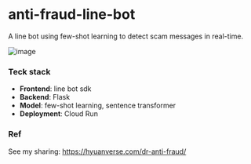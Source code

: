 # anti-fraud-line-bot

A line bot using few-shot learning to detect scam messages in real-time. 

![image](https://github.com/user-attachments/assets/a6163f4f-4508-4fef-8e9b-8a46af4d493f)

### Teck stack
- **Frontend**: line bot sdk
- **Backend**: Flask
- **Model**: few-shot learning, sentence transformer
- **Deployment**: Cloud Run

### Ref
See my sharing: https://hyuanverse.com/dr-anti-fraud/ 
